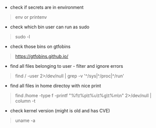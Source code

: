 - check if secrets are in environment
> env or printenv

- check which bin user can run as sudo
> sudo -l

- check those bins on gtfobins
> https://gtfobins.github.io/

- find all files belonging to user - filter and ignore errors
> find / -user <USER> 2>/dev/null | grep -v '^/sys\|^/proc\|^/run'

- find all files in home directoy with nice print
> find /home -type f -printf "%f\t%p\t%u\t%g\t%m\n" 2>/dev/null | column -t

- check kernel version (might is old and has CVE)
> uname -a

